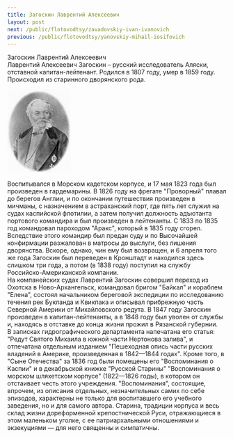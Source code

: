 ```yaml
---
title: Загоскин Лаврентий Алексеевич
layout: post
next: /public/flotovodtsy/zavadovskiy-ivan-ivanovich
previous: /public/flotovodtsy/yanovskiy-mihail-iosifovich
---
```


Загоскин Лаврентий Алексеевич  
Лаврентий Алексеевич Загоскин – русский исследователь Аляски, отставной капитан-лейтенант. Родился в 1807 году, умер в 1859 году. Происходил из старинного дворянского рода.   
  

![](/assets/img/Zagoskin_Lavrentiy.gif)  

  
Воспитывался в Морском кадетском корпусе, и 17 мая 1823 года был произведен в гардемарины. В 1826 году на фрегате "Проворный" плавал до берегов Англии, и по окончании путешествия произведен в мичманы, с назначением в астраханский порт, где пять лет служил на судах каспийской флотилии, а затем получил должность адъютанта портового командира и был произведен в лейтенанты. С 1833 по 1835 год командовал пароходом "Аракс", который в 1835 году сгорел. Вследствие этого командир был предан суду и по Высочайшей конфирмации разжалован в матросы до выслуги, без лишения дворянства. Вскоре, однако, чин ему был возвращен, и 6 апреля того же года Загоскин был переведен в Кронштадт и находился здесь слишком три года, а потом (в 1838 году) поступил на службу Российско-Американской компании.   
На компанейских судах Лаврентий Загоскин совершил переход из Охотска в Ново-Архангельск, командовал бригом "Байкал" и кораблем "Елена", состоял начальником береговой экспедиции по исследованию течения рек Букланда и Квикпака и описывал прибрежную часть Северной Америки от Михайловского редута. В 1847 году Загоскин произведен в капитан-лейтенанты, а в 1848 году был уволен от службы и, находясь в отставке до конца жизни прожил в Рязанской губернии.   
В записках гидрографического департамента напечатана его статья: "Редут Святого Михаила в южной части Нертонова залива", и отпечатана отдельным изданием "Пешеходная опись части русских владений в Америке, произведенная в 1842—1844 годах". Кроме того, в "Сыне Отечества" за 1836 год были помещены его "Воспоминания о Каспии" и в декабрьской книжке "Русской Старины" "Воспоминания о морском шляхетском корпусе" (1822—1826 годы), в котором он отстаивает честь этого учреждения. "Воспоминания", состоящие, впрочем, из описания отдельных, незначительных самих по себе эпизодов, характерны не только для воспитавшего его учебного заведения, но и для самого автора. Старина, традиции корпуса и весь склад жизни дореформенной крепостнической Руси, отражающиеся в этом маленьком уголке, с ее патриархальными отношениями и экзекуциями — для него священны и симпатичны.  
   
 